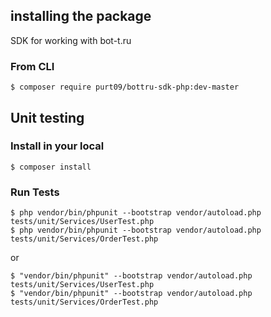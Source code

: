 ## installing the package
SDK for working with bot-t.ru
### From CLI
```$xslt
$ composer require purt09/bottru-sdk-php:dev-master
```
## Unit testing

### Install in your local
```$xslt
$ composer install
```
### Run Tests
```$xslt
$ php vendor/bin/phpunit --bootstrap vendor/autoload.php tests/unit/Services/UserTest.php
$ php vendor/bin/phpunit --bootstrap vendor/autoload.php tests/unit/Services/OrderTest.php
```
or
```$xslt
$ "vendor/bin/phpunit" --bootstrap vendor/autoload.php tests/unit/Services/UserTest.php
$ "vendor/bin/phpunit" --bootstrap vendor/autoload.php tests/unit/Services/OrderTest.php
```

